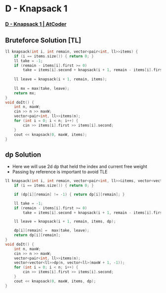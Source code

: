 # D - Knapsack 1
### [D - Knapsack 1 | AtCoder](https://atcoder.jp/contests/dp/tasks/dp_d)

## Bruteforce Solution [TL]
```cpp
ll knapsack(int i, int remain, vector<pair<int, ll>>items) {
    if (i == items.size()) { return 0; }
    ll take = -1;
    if (remain - items[i].first >= 0)
        take = items[i].second + knapsack(i + 1, remain - items[i].first, items);
 
    ll leave = knapsack(i + 1, remain, items);
 
    ll mx = max(take, leave);
    return mx;
}
void doIt() {
    int n, maxW;
    cin >> n >> maxW; 
    vector<pair<int, ll>>items(n);
    for (int i = 0; i < n; i++) {
        cin >> items[i].first >> items[i].second;
    }
    cout << knapsack(0, maxW, items);
}
```

## dp Solution 
- Here we will use 2d dp that held the index and current free weight
- Passing by reference is important to avoid TLE
```cpp
ll knapsack(int i, int remain, vector<pair<int, ll>>&items, vector<vector<ll>>&dp) {
    if (i == items.size()) { return 0; }

    if (dp[i][remain] != -1) { return dp[i][remain]; }

    ll take = -1;
    if (remain - items[i].first >= 0)
        take = items[i].second + knapsack(i + 1, remain - items[i].first, items,dp);

    ll leave = knapsack(i + 1, remain, items, dp);

    dp[i][remain] =  max(take, leave);
    return dp[i][remain];
}
void doIt() {
    int n, maxW;
    cin >> n >> maxW;
    vector<pair<int, ll>>items(n);
    vector<vector<ll>>dp(n, vector<ll>(maxW + 1, -1));
    for (int i = 0; i < n; i++) {
        cin >> items[i].first >> items[i].second;
    }
    cout << knapsack(0, maxW, items, dp);
}
```
